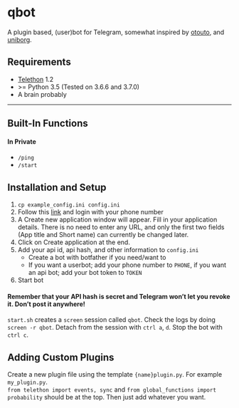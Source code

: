 # qbot

A plugin based, (user)bot for Telegram, somewhat inspired by [otouto], and [uniborg].

[otouto]: https://github.com/topkecleon/otouto/
[uniborg]: https://github.com/uniborg/uniborg

## Requirements
- [Telethon] 1.2
- \>= Python 3.5 (Tested on 3.6.6 and 3.7.0)
- A brain probably

[Telethon]: https://github.com/LonamiWebs/Telethon

---

## Built-In Functions

#### In Private
-  `/ping`
-  `/start`


## Installation and Setup

1.  `cp example_config.ini config.ini`
1.  Follow this [link][my telegram] and login with your phone number
1.  A Create new application window will appear.  Fill in your application details.  There is no need to enter any URL, and only the first two fields (App title and Short name) can currently be changed later.
1.  Click on Create application at the end.  
1.  Add your api id, api hash, and other information to `config.ini`
    -  Create a bot with botfather if you need/want to
    -  If you want a userbot; add your phone number to `PHONE`, if you want an api bot; add your bot token to `TOKEN`
1.  Start bot  

#### Remember that your API hash is secret and Telegram won’t let you revoke it.  Don’t post it anywhere!

[my telegram]: https://my.telegram.org/

`start.sh` creates a `screen` session called `qbot`.  Check the logs by doing `screen -r qbot`.  Detach from the session with `ctrl a`, `d`.  Stop the bot with `ctrl c`.


## Adding Custom Plugins

Create a new plugin file using the template `{name}plugin.py`.  For example `my_plugin.py`.  
`from telethon import events, sync` and `from global_functions import probability` should be at the top.  Then just add whatever you want.
